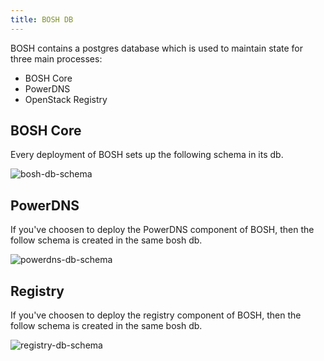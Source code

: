 ```yaml
---
title: BOSH DB
---
```


BOSH contains a postgres database which is used to maintain state for three main processes:
* BOSH Core
* PowerDNS
* OpenStack Registry

## BOSH Core ##
Every deployment of BOSH sets up the following schema in its db.

![bosh-db-schema](/images/bosh/bosh-db-schema.png)

## PowerDNS ##
If you've choosen to deploy the PowerDNS component of BOSH, then the follow schema is created in the same bosh db.

![powerdns-db-schema](/images/bosh/powerdns-db-schema.png)

## Registry ##
If you've choosen to deploy the registry component of BOSH, then the follow schema is created in the same bosh db.

![registry-db-schema](/images/bosh/registry-db-schema.png)